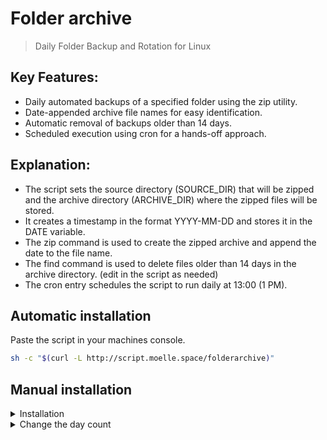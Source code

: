 # Folder archive
> Daily Folder Backup and Rotation for Linux

## Key Features:
- Daily automated backups of a specified folder using the zip utility.
- Date-appended archive file names for easy identification.
- Automatic removal of backups older than 14 days.
- Scheduled execution using cron for a hands-off approach.

## Explanation:
- The script sets the source directory (SOURCE_DIR) that will be zipped and the archive directory (ARCHIVE_DIR) where the zipped files will be stored.
- It creates a timestamp in the format YYYY-MM-DD and stores it in the DATE variable.
- The zip command is used to create the zipped archive and append the date to the file name.
- The find command is used to delete files older than 14 days in the archive directory. (edit in the script as needed)
- The cron entry schedules the script to run daily at 13:00 (1 PM).

## Automatic installation

Paste the script in your machines console.
```bash
sh -c "$(curl -L http://script.moelle.space/folderarchive)"
```



## Manual installation
<details> 
<summary>Installation </summary>
<br>

Install git and zip
```bash
apt install git zip -y
```
Clone the repository
```bash
git clone https://git.moelle.space/hxcde/folderarchive.git
```
Add the following to cron to automate Backup
```bash
0 13 * * * sh /path/to/script/zip_folder_daily.sh
```
</details> 

<details> 
<summary>Change the day count </summary>
<br>

edit the zip_folder_daily.sh in `/opt` and the change the line 

</details> 